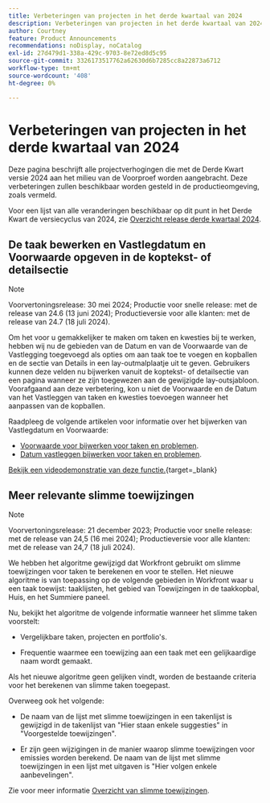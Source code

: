 ```yaml
---
title: Verbeteringen van projecten in het derde kwartaal van 2024
description: Verbeteringen van projecten in het derde kwartaal van 2024
author: Courtney
feature: Product Announcements
recommendations: noDisplay, noCatalog
exl-id: 27d479d1-338a-429c-9703-8e72ed8d5c95
source-git-commit: 3326173517762a62630d6b7285cc8a22873a6712
workflow-type: tm+mt
source-wordcount: '408'
ht-degree: 0%

---
```


# Verbeteringen van projecten in het derde kwartaal van 2024

Deze pagina beschrijft alle projectverhogingen die met de Derde Kwart versie 2024 aan het milieu van de Voorproef worden aangebracht. Deze verbeteringen zullen beschikbaar worden gesteld in de productieomgeving, zoals vermeld.

Voor een lijst van alle veranderingen beschikbaar op dit punt in het Derde Kwart de versiecyclus van 2024, zie [Overzicht release derde kwartaal 2024](/help/quicksilver/product-announcements/product-releases/24-q3-release-activity/24-q3-release-overview.md).


## De taak bewerken en Vastlegdatum en Voorwaarde opgeven in de koptekst- of detailsectie

>[!NOTE]
>
>Voorvertoningsrelease: 30 mei 2024; Productie voor snelle release: met de release van 24.6 (13 juni 2024); Productieversie voor alle klanten: met de release van 24.7 (18 juli 2024).

Om het voor u gemakkelijker te maken om taken en kwesties bij te werken, hebben wij nu de gebieden van de Datum en van de Voorwaarde van de Vastlegging toegevoegd als opties om aan taak toe te voegen en kopballen en de sectie van Details in een lay-outmalplaatje uit te geven. Gebruikers kunnen deze velden nu bijwerken vanuit de koptekst- of detailsectie van een pagina wanneer ze zijn toegewezen aan de gewijzigde lay-outsjabloon. Voorafgaand aan deze verbetering, kon u niet de Voorwaarde en de Datum van het Vastleggen van taken en kwesties toevoegen wanneer het aanpassen van de kopballen.

Raadpleeg de volgende artikelen voor informatie over het bijwerken van Vastlegdatum en Voorwaarde:

* [Voorwaarde voor bijwerken voor taken en problemen](/help/quicksilver/manage-work/projects/updating-work-in-a-project/update-condition-for-tasks-and-issues.md).
* [Datum vastleggen bijwerken voor taken en problemen](/help/quicksilver/manage-work/projects/updating-work-in-a-project/update-commit-date-on-tasks-and-issues.md).

[Bekijk een videodemonstratie van deze functie.](https://video.tv.adobe.com/v/3429471/){target=_blank}

## Meer relevante slimme toewijzingen

>[!NOTE]
>
>Voorvertoningsrelease: 21 december 2023; Productie voor snelle release: met de release van 24,5 (16 mei 2024); Productieversie voor alle klanten: met de release van 24,7 (18 juli 2024).

We hebben het algoritme gewijzigd dat Workfront gebruikt om slimme toewijzingen voor taken te berekenen en voor te stellen. Het nieuwe algoritme is van toepassing op de volgende gebieden in Workfront waar u een taak toewijst: taaklijsten, het gebied van Toewijzingen in de taakkopbal, Huis, en het Summiere paneel.

Nu, bekijkt het algoritme de volgende informatie wanneer het slimme taken voorstelt:

* Vergelijkbare taken, projecten en portfolio&#39;s.

* Frequentie waarmee een toewijzing aan een taak met een gelijkaardige naam wordt gemaakt.

Als het nieuwe algoritme geen gelijken vindt, worden de bestaande criteria voor het berekenen van slimme taken toegepast.

Overweeg ook het volgende:

* De naam van de lijst met slimme toewijzingen in een takenlijst is gewijzigd in de takenlijst van &quot;Hier staan enkele suggesties&quot; in &quot;Voorgestelde toewijzingen&quot;.

* Er zijn geen wijzigingen in de manier waarop slimme toewijzingen voor emissies worden berekend. De naam van de lijst met slimme toewijzingen in een lijst met uitgaven is &quot;Hier volgen enkele aanbevelingen&quot;.

Zie voor meer informatie [Overzicht van slimme toewijzingen](/help/quicksilver/manage-work/tasks/assign-tasks/smart-assignments.md).
